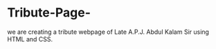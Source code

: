 # Tribute-Page-
we are creating a tribute webpage of Late A.P.J. Abdul Kalam Sir using HTML and CSS.
